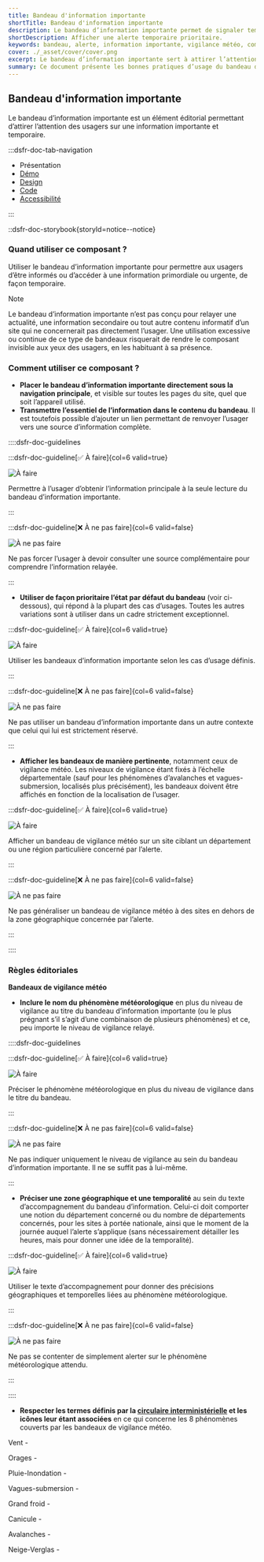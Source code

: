 ```yaml
---
title: Bandeau d'information importante
shortTitle: Bandeau d'information importante
description: Le bandeau d’information importante permet de signaler temporairement une information urgente ou prioritaire en tête de page.
shortDescription: Afficher une alerte temporaire prioritaire.
keywords: bandeau, alerte, information importante, vigilance météo, composant éditorial, interface, UX, design system, accessibilité, urgence
cover: ./_asset/cover/cover.png
excerpt: Le bandeau d’information importante sert à attirer l’attention sur une information temporaire prioritaire comme une alerte météo. Il s’affiche sous la navigation principale sur l’ensemble des pages.
summary: Ce document présente les bonnes pratiques d’usage du bandeau d’information importante. Il décrit son rôle dans la diffusion d’informations urgentes ou prioritaires, précise les cas d’usage recommandés, notamment pour les alertes météo, et définit les règles de positionnement et de rédaction. Il insiste sur la nécessité de limiter son usage à des cas exceptionnels pour préserver son efficacité. Ce guide s’adresse aux équipes éditoriales et techniques souhaitant alerter efficacement les usagers dans un cadre cohérent et accessible.
---
```


## Bandeau d'information importante

Le bandeau d’information importante est un élément éditorial permettant d’attirer l’attention des usagers sur une information importante et temporaire.

:::dsfr-doc-tab-navigation

- Présentation
- [Démo](./demo/index.md)
- [Design](./design/index.md)
- [Code](./code/index.md)
- [Accessibilité](./accessibility/index.md)

:::

::dsfr-doc-storybook{storyId=notice--notice}

### Quand utiliser ce composant ?

Utiliser le bandeau d’information importante pour permettre aux usagers d’être informés ou d’accéder à une information primordiale ou urgente, de façon temporaire.

> [!NOTE]
> Le bandeau d’information importante n’est pas conçu pour relayer une actualité, une information secondaire ou tout autre contenu informatif d’un site qui ne concernerait pas directement l’usager. Une utilisation excessive ou continue de ce type de bandeaux risquerait de rendre le composant invisible aux yeux des usagers, en les habituant à sa présence.

### Comment utiliser ce composant ?

- **Placer le bandeau d’information importante directement sous la navigation principale**, et visible sur toutes les pages du site, quel que soit l’appareil utilisé.
- **Transmettre l’essentiel de l’information dans le contenu du bandeau**. Il est toutefois possible d’ajouter un lien permettant de renvoyer l’usager vers une source d’information complète.

::::dsfr-doc-guidelines

:::dsfr-doc-guideline[✅ À faire]{col=6 valid=true}

![À faire](./_asset/use/do-1.png)

Permettre à l’usager d’obtenir l’information principale à la seule lecture du bandeau d’information importante.

:::

:::dsfr-doc-guideline[❌ À ne pas faire]{col=6 valid=false}

![À ne pas faire](./_asset/use/dont-1.png)

Ne pas forcer l’usager à devoir consulter une source complémentaire pour comprendre l’information relayée.

:::

- **Utiliser de façon prioritaire l’état par défaut du bandeau** (voir ci-dessous), qui répond à la plupart des cas d’usages. Toutes les autres variations sont à utiliser dans un cadre strictement exceptionnel.

:::dsfr-doc-guideline[✅ À faire]{col=6 valid=true}

![À faire](./_asset/use/do-2.png)

Utiliser les bandeaux d’information importante selon les cas d’usage définis.

:::

:::dsfr-doc-guideline[❌ À ne pas faire]{col=6 valid=false}

![À ne pas faire](./_asset/use/dont-2.png)

Ne pas utiliser un bandeau d’information importante dans un autre contexte que celui qui lui est strictement réservé.

:::

- **Afficher les bandeaux de manière pertinente**, notamment ceux de vigilance météo. Les niveaux de vigilance étant fixés à l’échelle départementale (sauf pour les phénomènes d’avalanches et vagues-submersion, localisés plus précisément), les bandeaux doivent être affichés en fonction de la localisation de l’usager.

:::dsfr-doc-guideline[✅ À faire]{col=6 valid=true}

![À faire](./_asset/use/do-3.png)

Afficher un bandeau de vigilance météo sur un site ciblant un département ou une région particulière concerné par l’alerte.

:::

:::dsfr-doc-guideline[❌ À ne pas faire]{col=6 valid=false}

![À ne pas faire](./_asset/use/dont-3.png)

Ne pas généraliser un bandeau de vigilance météo à des sites en dehors de la zone géographique concernée par l’alerte.

:::

::::

### Règles éditoriales

**Bandeaux de vigilance météo**

- **Inclure le nom du phénomène météorologique** en plus du niveau de vigilance au titre du bandeau d’information importante (ou le plus prégnant s’il s’agit d’une combinaison de plusieurs phénomènes) et ce, peu importe le niveau de vigilance relayé.

::::dsfr-doc-guidelines

:::dsfr-doc-guideline[✅ À faire]{col=6 valid=true}

![À faire](./_asset/edit/do-1.png)

Préciser le phénomène météorologique en plus du niveau de vigilance dans le titre du bandeau.

:::

:::dsfr-doc-guideline[❌ À ne pas faire]{col=6 valid=false}

![À ne pas faire](./_asset/edit/dont-1.png)

Ne pas indiquer uniquement le niveau de vigilance au sein du bandeau d’information importante. Il ne se suffit pas à lui-même.

:::

- **Préciser une zone géographique et une temporalité** au sein du texte d’accompagnement du bandeau d’information. Celui-ci doit comporter une notion du département concerné ou du nombre de départements concernés, pour les sites à portée nationale, ainsi que le moment de la journée auquel l’alerte s’applique (sans nécessairement détailler les heures, mais pour donner une idée de la temporalité).

:::dsfr-doc-guideline[✅ À faire]{col=6 valid=true}

![À faire](./_asset/edit/do-2.png)

Utiliser le texte d’accompagnement pour donner des précisions géographiques et temporelles liées au phénomène météorologique.

:::

:::dsfr-doc-guideline[❌ À ne pas faire]{col=6 valid=false}

![À ne pas faire](./_asset/edit/dont-2.png)

Ne pas se contenter de simplement alerter sur le phénomène météorologique attendu.

:::

::::

- **Respecter les termes définis par la [circulaire interministérielle](https://www.legifrance.gouv.fr/download/pdf/circ?id=45225) et les icônes leur étant associées** en ce qui concerne les 8 phénomènes couverts par les bandeaux de vigilance météo.

Vent - <span class="fr-icon-windy-fill" aria-hidden="true"></span>

Orages - <span class="fr-icon-thunderstorms-fill" aria-hidden="true"></span>

Pluie-Inondation - <span class="fr-icon-heavy-showers-fill" aria-hidden="true"></span>

Vagues-submersion - <span class="fr-icon-flood-fill" aria-hidden="true"></span>

Grand froid - <span class="fr-icon-temp-cold-fill" aria-hidden="true"></span>

Canicule - <span class="fr-icon-sun-fill" aria-hidden="true"></span>

Avalanches - <span class="fr-icon-avalanches-fill" aria-hidden="true"></span>

Neige-Verglas - <span class="fr-icon-snowy-fill" aria-hidden="true"></span>
